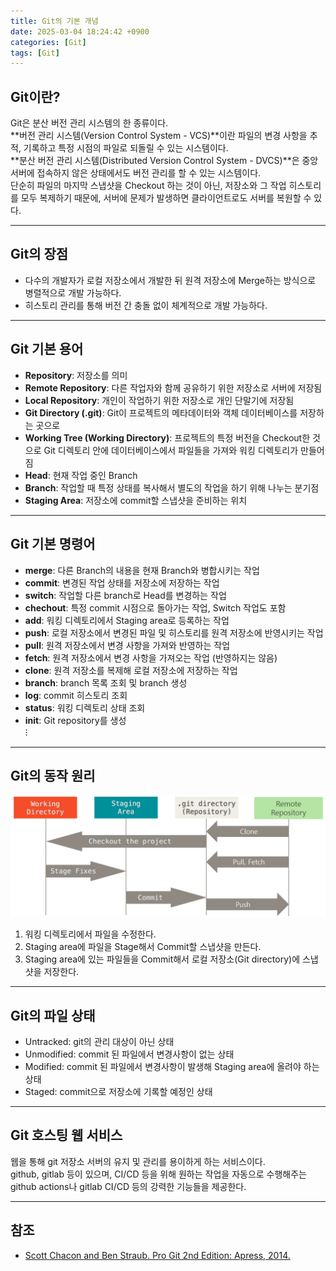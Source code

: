 ```yaml
---
title: Git의 기본 개념
date: 2025-03-04 18:24:42 +0900
categories: [Git]
tags: [Git]
---
```


## **Git이란?**
Git은 분산 버전 관리 시스템의 한 종류이다.  
**버전 관리 시스템(Version Control System - VCS)**이란 파일의 변경 사항을 추적, 기록하고 특정 시점의 파일로 되돌릴 수 있는 시스템이다.  
**분산 버전 관리 시스템(Distributed Version Control System - DVCS)**은 중앙 서버에 접속하지 않은 상태에서도 버전 관리를 할 수 있는 시스템이다.  
단순히 파일의 마지막 스냅샷을 Checkout 하는 것이 아닌, 저장소와 그 작업 히스토리를 모두 복제하기 때문에, 서버에 문제가 발생하면 클라이언트로도 서버를 복원할 수 있다.

---
## **Git의 장점**
- 다수의 개발자가 로컬 저장소에서 개발한 뒤 원격 저장소에 Merge하는 방식으로 병렬적으로 개발 가능하다.
- 히스토리 관리를 통해 버전 간 충돌 없이 체계적으로 개발 가능하다.

---
## **Git 기본 용어**
- **Repository**: 저장소를 의미
- **Remote Repository**: 다른 작업자와 함께 공유하기 위한 저장소로 서버에 저장됨
- **Local Repository**: 개인이 작업하기 위한 저장소로 개인 단말기에 저장됨
- **Git Directory (.git)**: Git이 프로젝트의 메타데이터와 객체 데이터베이스를 저장하는 곳으로
- **Working Tree (Working Directory)**: 프로젝트의 특정 버전을 Checkout한 것으로 Git 디렉토리 안에 데이터베이스에서 파일들을 가져와 워킹 디렉토리가 만들어짐
- **Head**: 현재 작업 중인 Branch
- **Branch**: 작업할 때 특정 상태를 복사해서 별도의 작업을 하기 위해 나누는 분기점
- **Staging Area**: 저장소에 commit할 스냅샷을 준비하는 위치

---
## **Git 기본 명령어**
- **merge**: 다른 Branch의 내용을 현재 Branch와 병합시키는 작업
- **commit**: 변경된 작업 상태를 저장소에 저장하는 작업
- **switch**: 작업할 다른 branch로 Head를 변경하는 작업
- **chechout**: 특정 commit 시점으로 돌아가는 작업, Switch 작업도 포함
- **add**: 워킹 디렉토리에서 Staging area로 등록하는 작업
- **push**: 로컬 저장소에서 변경된 파일 및 히스토리를 원격 저장소에 반영시키는 작업
- **pull**: 원격 저장소에서 변경 사항을 가져와 반영하는 작업
- **fetch**: 원격 저장소에서 변경 사항을 가져오는 작업 (반영하지는 않음)
- **clone**: 원격 저장소를 복제해 로컬 저장소에 저장하는 작업
- **branch**: branch 목록 조회 및 branch 생성
- **log**: commit 히스토리 조회
- **status**: 워킹 디렉토리 상태 조회
- **init**: Git repository를 생성  
⁝

---
## **Git의 동작 원리**
![](/imgs/Git의%20기본%20개념_1.png)

1. 워킹 디렉토리에서 파일을 수정한다.
2. Staging area에 파일을 Stage해서 Commit할 스냅샷을 만든다.
3. Staging area에 있는 파일들을 Commit해서 로컬 저장소(Git directory)에 스냅샷을 저장한다.

---
## **Git의 파일 상태**
- Untracked: git의 관리 대상이 아닌 상태
- Unmodified: commit 된 파일에서 변경사항이 없는 상태
- Modified: commit 된 파일에서 변경사항이 발생해 Staging area에 올려야 하는 상태
- Staged: commit으로 저장소에 기록할 예정인 상태

---
## **Git 호스팅 웹 서비스**
웹을 통해 git 저장소 서버의 유지 및 관리를 용이하게 하는 서비스이다.  
github, gitlab 등이 있으며, CI/CD 등을 위해 원하는 작업을 자동으로 수행해주는 github actions나 gitlab CI/CD 등의 강력한 기능들을 제공한다.

---
## **참조**
- [Scott Chacon and Ben Straub. Pro Git 2nd Edition: Apress, 2014.](https://git-scm.com/book/ko/v2)
